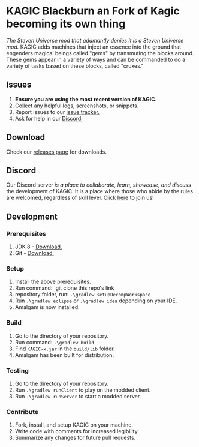 # KAGIC Blackburn an Fork of Kagic becoming its own thing
*The Steven Universe mod that adamantly denies it is a Steven Universe mod.* KAGIC adds machines that inject an essence into the ground that engenders magical beings called "gems" by transmuting the blocks around. These gems appear in a variety of ways and can be commanded to do a variety of tasks based on these blocks, called "cruxes."


## Issues
1. **Ensure you are using the most recent version of KAGIC.**
2. Collect any helpful logs, screenshots, or snippets.
3. Report issues to our [issue tracker.](https://github.com/kagic/KAGIC/issues)
4. Ask for help in our [Discord.](https://discord.gg/MwEuu9x)

## Download
Check our [releases page](https://github.com/kagic/KAGIC/releases) for downloads.

## Discord
Our Discord server _is a place to collaborate, learn, showcase, and discuss_ the development of KAGIC. It is a place where those who abide by the rules are welcomed, regardless of skill level.
Click [here](https://discord.gg/MwEuu9x) to join us!

## Development
### Prerequisites
1. JDK 8 - [Download.](https://www.oracle.com/technetwork/java/javase/downloads/jdk8-downloads-2133151.html)
2. Git - [Download.](https://git-scm.com/downloads)

### Setup
1. Install the above prerequisites.
2. Run command: `git clone this repo's link
3.  repository folder, run: `.\gradlew setupDecompWorkspace`
4. Run `.\gradlew eclipse` or `.\gradlew idea` depending on your IDE.
5. Amalgam is now installed.

### Build
1. Go to the directory of your repository.
2. Run command: `.\gradlew build`
3. Find `KAGIC-x.jar` in the `build/lib` folder.
4. Amalgam has been built for distribution.

### Testing
1. Go to the directory of your repository.
2. Run `.\gradlew runClient` to play on the modded client.
3. Run `.\gradlew runServer` to start a modded server.

### Contribute
1. Fork, install, and setup KAGIC on your machine.
2. Write code with comments for increased legibility.
3. Summarize any changes for future pull requests.

